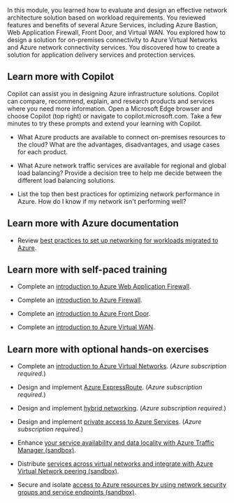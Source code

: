 In this module, you learned how to evaluate and design an effective network architecture solution based on workload requirements. You reviewed features and benefits of several Azure Services, including Azure Bastion, Web Application Firewall, Front Door, and Virtual WAN. You explored how to design a solution for on-premises connectivity to Azure Virtual Networks and Azure network connectivity services. You discovered how to create a solution for application delivery services and protection services.

## Learn more with Copilot
Copilot can assist you in designing Azure infrastructure solutions. Copilot can compare, recommend, explain, and research products and services where you need more information. Open a Microsoft Edge browser and choose Copilot (top right) or navigate to copilot.microsoft.com. Take a few minutes to try these prompts and extend your learning with Copilot. 

- What Azure products are available to connect on-premises resources to the cloud? What are the advantages, disadvantages, and usage cases for each product.

- What Azure network traffic services are available for regional and global load balancing? Provide a decision tree to help me decide between the different load balancing solutions. 

- List the top then best practices for optimizing network performance in Azure. How do I know if my network isn't performing well?


## Learn more with Azure documentation

- Review [best practices to set up networking for workloads migrated to Azure](/azure/cloud-adoption-framework/migrate/azure-best-practices/migrate-best-practices-networking).

## Learn more with self-paced training

- Complete an [introduction to Azure Web Application Firewall](/training/modules/introduction-azure-web-application-firewall/).

- Complete an [introduction to Azure Firewall](/training/modules/introduction-azure-firewall/).

- Complete an [introduction to Azure Front Door](/training/modules/intro-to-azure-front-door/).

- Complete an [introduction to Azure Virtual WAN](/training/modules/introduction-azure-virtual-wan/).

## Learn more with optional hands-on exercises

- Complete an [introduction to Azure Virtual Networks](/training/modules/introduction-to-azure-virtual-networks/). (_Azure subscription required_.)

- Design and implement [Azure ExpressRoute](/training/modules/design-implement-azure-expressroute/). (_Azure subscription required_.)

- Design and implement [hybrid networking](/training/modules/design-implement-hybrid-networking/). (_Azure subscription required_.)

- Design and implement [private access to Azure Services](/training/modules/design-implement-private-access-to-azure-services/). (_Azure subscription required_.)

- Enhance [your service availability and data locality with Azure Traffic Manager (sandbox)](/training/modules/distribute-load-with-traffic-manager/).

- Distribute [services across virtual networks and integrate with Azure Virtual Network peering (sandbox)](/training/modules/integrate-vnets-with-vnet-peering/).

- Secure and isolate [access to Azure resources by using network security groups and service endpoints (sandbox)](/training/modules/secure-and-isolate-with-nsg-and-service-endpoints/).